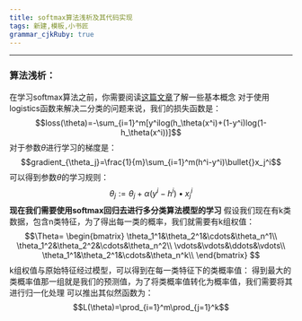 ```yaml
---
title: softmax算法浅析及其代码实现
tags: 新建,模板,小书匠
grammar_cjkRuby: true
---
```

---

### 算法浅析：
在学习softmax算法之前，你需要阅读[这篇文章](https://blog.csdn.net/qq_36782182/article/details/85009739)了解一些基本概念
对于使用logistics函数来解决二分类的问题来说，我们的损失函数是：
$$loss(\theta)=-\sum_{i=1}^m[y^ilog(h_\theta(x^i)+(1-y^i)log(1-h_\theta(x^i))]$$
对于参数$\theta$进行学习的梯度是：
$$gradient_{\theta_j}=\frac{1}{m}\sum_{i=1}^m(h^i-y^i)\bullet{}x_j^i$$
可以得到参数$\theta$的学习规则：
$$\theta_j:=\theta_j+\alpha(y^i-h^i)\bullet{}x_j^i$$
**现在我们需要使用softmax回归去进行多分类算法模型的学习**
假设我们现在有k类数据，包含n类特征，为了得出每一类的概率，我们就需要有k组权值：
$$\Theta=
\begin{bmatrix}
\theta_1^1&\theta_2^1&\cdots&\theta_n^1\\
\theta_1^2&\theta_2^2&\cdots&\theta_n^2\\
\vdots&\vdots&\ddots&\vdots\\
\theta_1^1&\theta_2^1&\cdots&\theta_n^k\\
\end{bmatrix}
$$
k组权值与原始特征经过模型，可以得到在每一类特征下的类概率值：
得到最大的类概率值那一组就是我们的预测值，为了将类概率值转化为概率值，我们需要将其进行归一化处理
可以推出其似然函数为：
$$L(\theta)=\prod_{i=1}^m\prod_{j=1}^k$$

